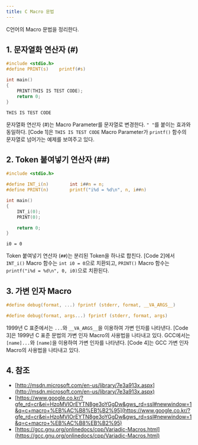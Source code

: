 ```yaml
---
title: C Macro 문법
---
```


C언어의 Macro 문법을 정리한다.

## 1. 문자열화 연산자 (#) 

```c {caption="[Code 1] # Macro 예제"}
#include <stdio.h>
#define PRINT(s)    printf(#s)

int main()
{
    PRINT(THIS IS TEST CODE);                          
    return 0;
}
```

```shell {caption="[Shell 1] # Macro 예제의 출력"}
THIS IS TEST CODE
```

문자열화 연산자 (#)는 Macro Parameter를 문자열로 변경한다. `" "`를 붙이는 효과와 동일하다. [Code 1]은 `THIS IS TEST CODE` Macro Parameter가 `printf()` 함수의 문자열로 넘어가는 예제를 보여주고 있다.

## 2. Token 붙여넣기 연산자 (##) 

```c {caption="[Code 2] ## Macro 예제", linenos=table}
#include <stdio.h>

#define INT_i(n)        int i##n = n;
#define PRINT(n)        printf("i%d = %d\n", n, i##n)

int main()
{
    INT_i(0);
    PRINT(0);

    return 0;
}
```

```shell {caption="[Shell 2] ## Macro 예제의 출력"}
i0 = 0
```

Token 붙여넣기 연산자 (`##`)는 분리된 Token을 하나로 합친다. [Code 2]에서 `INT_i()` Macro 함수는 `int i0 = 0`으로 치환되고, `PRINT()` Macro 함수는 `printf("i%d = %d\n", 0, i0)`으로 치환된다.

## 3. 가변 인자 Macro

```c {caption="[Code 3] 1999년 표준의 가변 인자 Macro", linenos=table}
#define debug(format, ...) fprintf (stderr, format, __VA_ARGS__)
```

```c {caption="[Code 4] GCC 가변 인자 Macro", linenos=table}
#define debug(format, args...) fprintf (stderr, format, args)
```

1999년 C 표준에서는 `...`와 `__VA_ARGS__`을 이용하여 가변 인자를 나타낸다. [Code 3]은 1999년 C 표준 문법의 가변 인자 Macro의 사용법을 나타내고 있다. GCC에서는 `[name]...`와 `[name]`을 이용하여 가변 인자를 나타낸다. [Code 4]는 GCC 가변 인자 Macro의 사용법을 나타내고 있다.

## 4. 참조

* [http://msdn.microsoft.com/en-us/library/7e3a913x.aspx](http://msdn.microsoft.com/en-us/library/7e3a913x.aspx)
* [https://www.google.co.kr/?gfe_rd=cr&ei=HzoMVIOrEYTN8ge3oYGgDw&gws_rd=ssl#newwindow=1&q=c+macro+%EB%AC%B8%EB%B2%95](https://www.google.co.kr/?gfe_rd=cr&ei=HzoMVIOrEYTN8ge3oYGgDw&gws_rd=ssl#newwindow=1&q=c+macro+%EB%AC%B8%EB%B2%95)
* [https://gcc.gnu.org/onlinedocs/cpp/Variadic-Macros.html](https://gcc.gnu.org/onlinedocs/cpp/Variadic-Macros.html)
